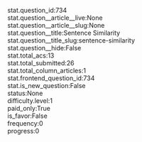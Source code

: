stat.question_id:734  
stat.question__article__live:None  
stat.question__article__slug:None  
stat.question__title:Sentence Similarity  
stat.question__title_slug:sentence-similarity  
stat.question__hide:False  
stat.total_acs:13  
stat.total_submitted:26  
stat.total_column_articles:1  
stat.frontend_question_id:734  
stat.is_new_question:False  
status:None  
difficulty.level:1  
paid_only:True  
is_favor:False  
frequency:0  
progress:0  
